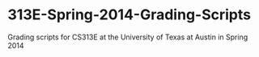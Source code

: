 313E-Spring-2014-Grading-Scripts
================================

Grading scripts for CS313E at the University of Texas at Austin in Spring 2014
